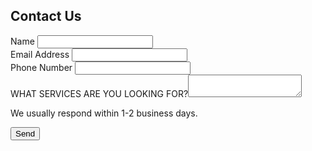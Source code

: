 <form action="https://<!DOCTYPE html>
<html lang="en">
<head>
  <meta charset="UTF-8">
</head>
<body>
  <h2>Contact Us</h2>
<form   action="https://formspree.io/f/xrbqbryo}"   class="fs-form"   target="_top"   method="POST" >   <div class="fs-field">     <label class="fs-label" for="name">Name</label>     <input class="fs-input" id="name" name="name" required />   </div>   <div class="fs-field">     <label class="fs-label" for="email">Email Address</label>     <input class="fs-input" id="email" name="email" required />   </div>   <div class="fs-field">     <label class="fs-label" for="number">Phone Number</label>     <input class="fs-input" id="number" name="number" required />   </div>   <div class="fs-field">
    <label class="fs-label" for="message">WHAT SERVICES ARE YOU LOOKING FOR?</label><textarea class="fs-textarea" id="message" name="message"></textarea>
    <p class="fs-description">We usually respond within 1-2 business days.</p>
  </div>
  <div class="fs-button-group">
    <button class="fs-button" type="submit">Send</button>
  </div>
</form>
<p id="form-status" style="display:none; color:green;>Thank you! Your messages has been sent.</p>
  <script>
  const form = document.getElementById('contact-form');
  const status = document.getElementById('form-status');
  form.addEventListener('submit', async (e) => {
    e.preventDefault();
    const data = new FormData(form);
    try {
      const res = await fetch("https://formspree.io/f/xrbqbryo", {
        method: "POST",
        body: data,
        headers: { 'Accept': 'application/json' }
      });
      if (res.ok) {
        status.textContent = "Thank you! Your message has been sent.";
        form.reset();
      } else {
        status.textContent = "Oops! There was a problem.";
      }
    } catch (err) {
      status.textContent = "Error submitting form.";
    }
  });
</script>
